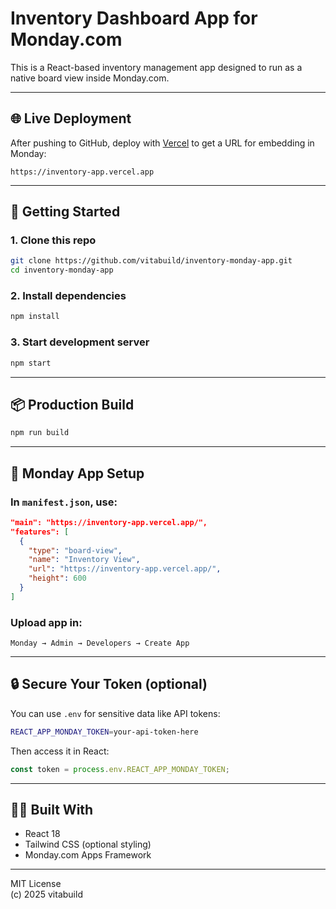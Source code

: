 # Inventory Dashboard App for Monday.com

This is a React-based inventory management app designed to run as a native board view inside Monday.com.

---

## 🌐 Live Deployment

After pushing to GitHub, deploy with [Vercel](https://vercel.com) to get a URL for embedding in Monday:
```
https://inventory-app.vercel.app
```

---

## 🚀 Getting Started

### 1. Clone this repo
```bash
git clone https://github.com/vitabuild/inventory-monday-app.git
cd inventory-monday-app
```

### 2. Install dependencies
```bash
npm install
```

### 3. Start development server
```bash
npm start
```

---

## 📦 Production Build
```bash
npm run build
```

---

## 🧾 Monday App Setup

### In `manifest.json`, use:
```json
"main": "https://inventory-app.vercel.app/",
"features": [
  {
    "type": "board-view",
    "name": "Inventory View",
    "url": "https://inventory-app.vercel.app/",
    "height": 600
  }
]
```

### Upload app in:
```
Monday → Admin → Developers → Create App
```

---

## 🔒 Secure Your Token (optional)
You can use `.env` for sensitive data like API tokens:

```bash
REACT_APP_MONDAY_TOKEN=your-api-token-here
```

Then access it in React:
```js
const token = process.env.REACT_APP_MONDAY_TOKEN;
```

---

## 👨‍💻 Built With
- React 18
- Tailwind CSS (optional styling)
- Monday.com Apps Framework

---

MIT License  
(c) 2025 vitabuild
